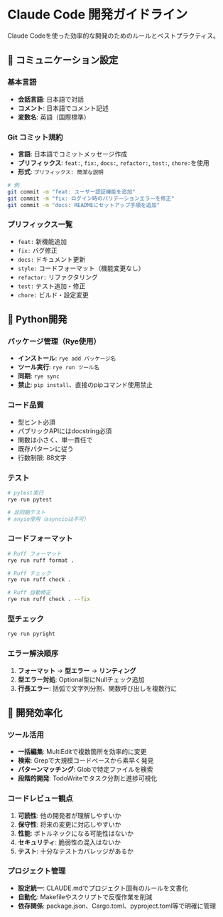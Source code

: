 # Claude Code 開発ガイドライン

Claude Codeを使った効率的な開発のためのルールとベストプラクティス。

## 💬 コミュニケーション設定

### 基本言語

- **会話言語**: 日本語で対話
- **コメント**: 日本語でコメント記述
- **変数名**: 英語（国際標準）

### Git コミット規約

- **言語**: 日本語でコミットメッセージ作成
- **プリフィックス**: `feat:`, `fix:`, `docs:`, `refactor:`, `test:`, `chore:`を使用
- **形式**: `プリフィックス: 簡潔な説明`

```bash
# 例
git commit -m "feat: ユーザー認証機能を追加"
git commit -m "fix: ログイン時のバリデーションエラーを修正"
git commit -m "docs: READMEにセットアップ手順を追加"
```

### プリフィックス一覧

- `feat:` 新機能追加
- `fix:` バグ修正  
- `docs:` ドキュメント更新
- `style:` コードフォーマット（機能変更なし）
- `refactor:` リファクタリング
- `test:` テスト追加・修正
- `chore:` ビルド・設定変更

## 🐍 Python開発

### パッケージ管理（Rye使用）

- **インストール**: `rye add パッケージ名`
- **ツール実行**: `rye run ツール名`
- **同期**: `rye sync`
- **禁止**: `pip install`、直接のpipコマンド使用禁止

### コード品質

- 型ヒント必須
- パブリックAPIにはdocstring必須
- 関数は小さく、単一責任で
- 既存パターンに従う
- 行数制限: 88文字

### テスト

```bash
# pytest実行
rye run pytest

# 非同期テスト
# anyio使用（asyncioは不可）
```

### コードフォーマット

```bash
# Ruff フォーマット
rye run ruff format .

# Ruff チェック
rye run ruff check .

# Ruff 自動修正
rye run ruff check . --fix
```

### 型チェック

```bash
rye run pyright
```

### エラー解決順序

1. **フォーマット** → **型エラー** → **リンティング**
2. **型エラー対処**: Optional型にNullチェック追加
3. **行長エラー**: 括弧で文字列分割、関数呼び出しを複数行に

## 🚀 開発効率化

### ツール活用

- **一括編集**: MultiEditで複数箇所を効率的に変更
- **検索**: Grepで大規模コードベースから素早く発見
- **パターンマッチング**: Globで特定ファイルを検索
- **段階的開発**: TodoWriteでタスク分割と進捗可視化

### コードレビュー観点

1. **可読性**: 他の開発者が理解しやすいか
2. **保守性**: 将来の変更に対応しやすいか  
3. **性能**: ボトルネックになる可能性はないか
4. **セキュリティ**: 脆弱性の混入はないか
5. **テスト**: 十分なテストカバレッジがあるか

### プロジェクト管理

- **設定統一**: CLAUDE.mdでプロジェクト固有のルールを文書化
- **自動化**: Makefileやスクリプトで反復作業を削減
- **依存関係**: package.json、Cargo.toml、pyproject.toml等で明確に管理
